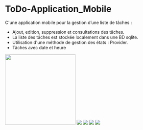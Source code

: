 # ToDo-Application_Mobile

C'une application mobile pour la gestion d’une liste de tâches :
* Ajout,  edition, suppression et consultations des tâches.
* La liste des tâches est stockée localement dans une BD sqlite.
* Utilisation d'une méthode de gestion des états : Provider.
* Tâches avec date et heure

<img src="https://github.com/Zaghdoudii/ToDo-Application_Mobile/blob/master/Captures/Capture%201.PNG"  width="230">
<img src="https://github.com/Zaghdoudii/ToDo-Application_Mobile/blob/master/Captures/Capture%202.PNG" >
<img src="https://github.com/Zaghdoudii/ToDo-Application_Mobile/blob/master/Captures/Capture%203.PNG" >
<img src="https://github.com/Zaghdoudii/ToDo-Application_Mobile/blob/master/Captures/Capture%204.PNG" >
<img src="https://github.com/Zaghdoudii/ToDo-Application_Mobile/blob/master/Captures/Capture%205.PNG" >
